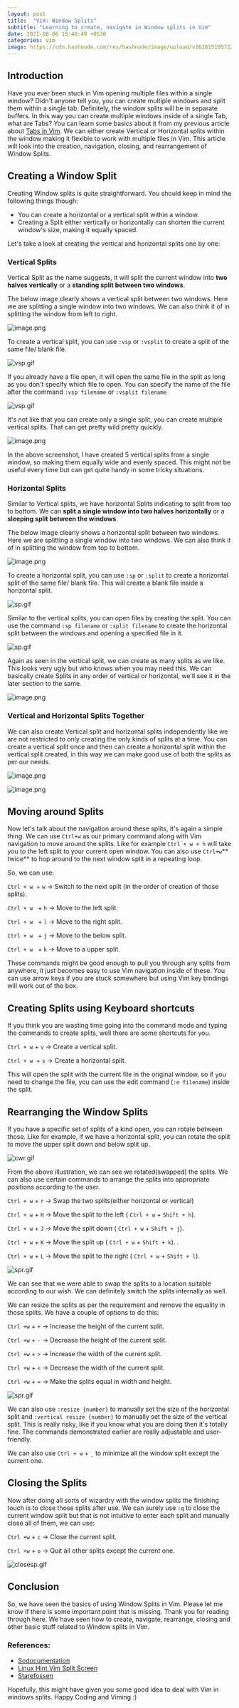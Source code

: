 ```yaml
---
layout: post
title:  "Vim: Window Splits"
subtitle: "Learning to create, navigate in Window splits in Vim"
date: 2021-08-06 15:40:49 +0530
categories: vim 
image: https://cdn.hashnode.com/res/hashnode/image/upload/v1628151057227/gZey9TYHd.png?w=1600&h=840&fit=crop&crop=entropy&auto=compress
---
```


## Introduction

Have you ever been stuck in Vim opening multiple files within a single window? Didn't anyone tell you, you can create multiple windows and split them within a single tab. Definitely, the window splits will be in separate buffers. In this way you can create multiple windows inside of a single Tab, what are Tabs? You can learn some basics about it from my previous article about  [Tabs in Vim](https://mr-destructive.github.io/techstructive-blog/vim/2021/08/03/Vim-Tabs.html). We can either create Vertical or Horizontal splits within the window making it flexible to work with multiple files in Vim. This article will look into the creation, navigation, closing, and rearrangement of Window Splits.

## Creating a Window Split

Creating Window splits is quite straightforward. You should keep in mind the following things though:
- You can create a horizontal or a vertical split within a window.
- Creating a Split either vertically or horizontally can shorten the current window's size, making it equally spaced.

Let's take a look at creating the vertical and horizontal splits one by one: 

### Vertical Splits

Vertical Split as the name suggests, it will split the current window into **two halves vertically** or a **standing split between two windows**.

The below image clearly shows a vertical split between two windows. Here we are splitting a single window into two windows. We can also think it of in splitting the window from left to right.

![image.png](https://cdn.hashnode.com/res/hashnode/image/upload/v1628232885853/xtBgWb-Yg.png)

To create a vertical split, you can use `:vsp` or `:vsplit` to create a split of the same file/ blank file.

![vsp.gif](https://cdn.hashnode.com/res/hashnode/image/upload/v1628233753115/4seJbY-h9.gif)

If you already have a file open, it will open the same file in the split as long as you don't specify which file to open. You can specify the name of the file after the command `:vsp filename` or `:vsplit filename`

![vsp.gif](https://cdn.hashnode.com/res/hashnode/image/upload/v1628233871768/B3D_3NNGo.gif)

It's not like that you can create only a single split, you can create multiple vertical splits. That can get pretty wild pretty quickly.

![image.png](https://cdn.hashnode.com/res/hashnode/image/upload/v1628234228391/vmJxW5HOo.png)

In the above screenshot, I have created 5 vertical splits from a single window, so making them equally wide and evenly spaced. This might not be useful every time but can get quite handy in some tricky situations.

### Horizontal Splits

Similar to Vertical splits, we have horizontal Splits indicating to split from top to bottom. We can **split a single window into two halves horizontally** or a **sleeping split between the windows**. 

The below image clearly shows a horizontal split between two windows. Here we are splitting a single window into two windows. We can also think it of in splitting the window from top to bottom.

![image.png](https://cdn.hashnode.com/res/hashnode/image/upload/v1628233063400/5PVdEsGHZ.png)

To create a horizontal split, you can use `:sp` or `:split` to create a horizontal split of the same file/ blank file. This will create a blank file inside a horizontal split.

![sp.gif](https://cdn.hashnode.com/res/hashnode/image/upload/v1628235156757/ckfDxh-1D.gif)

Similar to the vertical splits, you can open files by creating the split. You can use the command `:sp filename` or `:split filename` to create the horizontal split between the windows and opening a specified file in it.

![sp.gif](https://cdn.hashnode.com/res/hashnode/image/upload/v1628235452142/eVGrEZmHVK.gif)

Again as seen in the vertical split, we can create as many splits as we like. This looks very ugly but who knows when you may need this. We can basically create Splits in any order of vertical or horizontal, we'll see it in the later section to the same.

![image.png](https://cdn.hashnode.com/res/hashnode/image/upload/v1628235679425/9dtK5TV6G.png)

### Vertical and Horizontal Splits Together
We can also create Vertical split and horizontal splits independently like we are not restricted to only creating the only kinds of splits at a time. You can create a vertical split once and then can create a horizontal split within the vertical split created, in this way we can make good use of both the splits as per our needs.

![image.png](https://cdn.hashnode.com/res/hashnode/image/upload/v1628236573469/7FOJIgP-z.png)


![image.png](https://cdn.hashnode.com/res/hashnode/image/upload/v1628236677571/CCeVePLkp.png)

## Moving around Splits

Now let's talk about the navigation around these splits, it's again a simple thing. We can use `Ctrl+w` as our primary command along with Vim navigation to move around the splits. Like for example `Ctrl + w + h` will take you to the left split to your current open window. You can also use `Ctrl+w`** twice** to hop around to the next window split in a repeating loop. 

So, we can use:

`Ctrl + w `+ `w` -> Switch to the next split (in the order of creation of those splits).

`Ctrl + w ` + `h` -> Move to the left split.

`Ctrl + w ` + `l` -> Move to the right split.

`Ctrl + w ` + `j`  -> Move to the below split.

`Ctrl + w ` + `k`  -> Move to a upper split.

These commands might be good enough to pull you through any splits from anywhere, it just becomes easy to use Vim navigation inside of these. You can use arrow keys if you are stuck somewhere but using Vim key bindings will work out of the box.

## Creating Splits using Keyboard shortcuts

If you think you are wasting time going into the command mode and typing the commands to create splits, well there are some shortcuts for you. 

`Ctrl + w` + `v` -> Create a vertical split.

`Ctrl + w `+ `s` -> Create a horizontal split.

This will open the split with the current file in the original window, so if you need to change the file, you can use the edit command (`:e filename`) inside the split. 
 

## Rearranging the Window Splits

If you have a  specific set of splits of a kind open, you can rotate between those. Like for example, if we have a horizontal split, you can rotate the split to move the upper split down and below split up.  

![cwr.gif](https://cdn.hashnode.com/res/hashnode/image/upload/v1628240624930/HBIKPummz.gif)

From the above illustration, we can see we rotated(swapped) the splits. We can also use certain commands to arrange the splits into appropriate positions according to the user. 

`Ctrl + w` + `r` -> Swap the two splits(either horizontal or vertical)

`Ctrl + w` + `H` -> Move the split to the left ( `Ctrl + w` + `Shift + h`). 

`Ctrl + w` + `J` -> Move the split down ( `Ctrl + w` + `Shift + j`). 

`Ctrl + w` + `K` -> Move the split up ( `Ctrl + w` + `Shift + k`). . 

`Ctrl + w` + `L` -> Move the split to the right ( `Ctrl + w` + `Shift + l`).


![spr.gif](https://cdn.hashnode.com/res/hashnode/image/upload/v1628242295049/_HadBQPrs.gif)

We can see that we were able to swap the splits to a location suitable according to our wish. We can definitely switch the splits internally as well.

We can resize the splits as per the requirement and remove the equality in those splits. We have a couple of options to do this:

`Ctrl +w` + `+` ->  Increase the height of the current split.

`Ctrl +w` + `-` ->  Decrease the height of the current split.

`Ctrl +w` + `>` ->  Increase the width of the current split.

`Ctrl +w` +  `<` ->  Decrease the width of the current split.

`Ctrl +w` + `=` ->  Make the splits equal in width and height.

![spr.gif](https://cdn.hashnode.com/res/hashnode/image/upload/v1628243827459/nL3mus88d.gif)

We can also use `:resize {number}` to manually set the size of the horizontal split and `:vertical resize {number}` to manually set the size of the vertical split. This is really risky, like if you know what you are doing then it's totally fine. The commands demonstrated earlier are really adjustable and user-friendly. 

We can also use `Ctrl + w` + `_` to minimize all the window split except the current one.
 
## Closing the Splits

Now after doing all sorts of wizardry with the window splits the finishing touch is to close those splits after use. We can surely use `:q` to close the current window split but that is not intuitive to enter each split and manually close all of them, we can use:

`Ctrl +w` + `c` ->  Close the current split.

`Ctrl +w` + `o` ->  Quit all other splits except the current one. 

![closesp.gif](https://cdn.hashnode.com/res/hashnode/image/upload/v1628244089101/Ebdup7wNE.gif)

## Conclusion

So, we have seen the basics of using Window Splits in Vim. Please let me know if there is some important point that is missing. Thank you for reading through here. We have seen how to create, navigate, rearrange, closing and other basic stuff related to Window splits in Vim.

### References:

- [Sodocumentation](https://sodocumentation.net/vim/topic/1705/split-windows)
- [Linux Hint Vim Split Screen](https://linuxhint.com/vim_split_screen/)
- [Starefossen](https://gist.github.com/Starefossen/5957088)

Hopefully, this might have given you some good idea to deal with Vim in windows splits. Happy Coding and Viming :)



